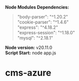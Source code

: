 **Node Modules Dependencies:** <br>
> "body-parser": "^1.20.2" <br>
> "cookie-parser": "^1.4.6" <br>
> "express": "^4.18.2" <br>
> "express-session": "^1.18.0" <br>
> "mysql": "^2.18.1" <br>

**Node version:** v20.11.0 <br>
**Script Start:** node app.js
# cms-azure

